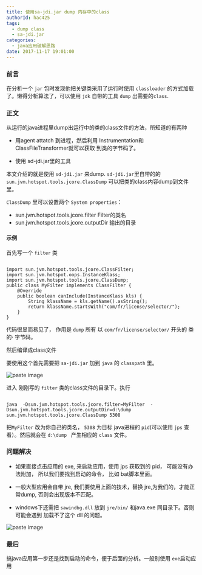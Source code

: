 ```yaml
---
title: 使用sa-jdi.jar dump 内存中的class
authorId: hac425
tags:
  - dump class
  - sa-jdi.jar
categories:
  - java应用破解思路
date: 2017-11-17 19:01:00
---
```

### 前言
在分析一个 `jar` 包时发现他把关键类采用了运行时使用 `classloader` 的方式加载了。懒得分析算法了，可以使用 `jdk` 自带的工具 `dump` 出需要的`class`.

### 正文

从运行的java进程里dump出运行中的类的class文件的方法，所知道的有两种

- 用agent attatch 到进程，然后利用 Instrumentation和 ClassFileTransformer就可以获取 到类的字节码了。

- 使用 sd-jdi.jar里的工具

本文介绍的就是使用 `sd-jdi.jar` 来dump.  `sd-jdi.jar`里自带的的 `sun.jvm.hotspot.tools.jcore.ClassDump` 可以把类的class内容dump到文件里。

`ClassDump` 里可以设置两个 `System properties`：

- sun.jvm.hotspot.tools.jcore.filter  Filter的类名
- sun.jvm.hotspot.tools.jcore.outputDir 输出的目录


#### 示例
首先写一个 `filter` 类

```

import sun.jvm.hotspot.tools.jcore.ClassFilter;
import sun.jvm.hotspot.oops.InstanceKlass;
import sun.jvm.hotspot.tools.jcore.ClassDump;
public class MyFilter implements ClassFilter {
    @Override
    public boolean canInclude(InstanceKlass kls) {
        String klassName = kls.getName().asString();
        return klassName.startsWith("com/fr/license/selector/");
    }
}  

```

代码很显而易见了， 作用是 `dump` 所有 以 `com/fr/license/selector/` 开头的 类的· 字节码。

然后编译成class文件

要使用这个首先需要把  `sa-jdi.jar` 加到 `java` 的 `classpath` 里。

![paste image](http://oy9h5q2k4.bkt.clouddn.com/1510917062153e72v6rn3.png?imageslim)

进入 刚刚写的 `filter` 类的class文件的目录下。执行

```

java  -Dsun.jvm.hotspot.tools.jcore.filter=MyFilter  -Dsun.jvm.hotspot.tools.jcore.outputDir=d:\dump  sun.jvm.hotspot.tools.jcore.ClassDump 5308

```

把`MyFilter` 改为你自己的类名， `5308` 为目标 java进程的 `pid`(可以使用 `jps` 查看）。然后就会在 `d:\dump ` 产生相应的 `class` 文件。

### 问题解决
* 如果直接点击应用的 exe, 来启动应用，使用 jps 获取到的 pid， 可能没有办法附加， 所以我们要找到启动的命令， 比如 bat脚本里面。

* 一般大型应用会自带 jre, 我们要使用上面的技术，替换 jre,为我们的，才能正常dump, 否则会出现版本不匹配。
* windows下还需把 `sawindbg.dll` 放到 `jre/bin/` 和java.exe 同目录下。否则可能会遇到 加载不了这个 dll 的问题。

![paste image](http://oy9h5q2k4.bkt.clouddn.com/1510919261728mq8ffmr8.png?imageslim)


### 最后

搞java应用第一步还是找到启动的命令，便于后面的分析。一般别使用 `exe`启动应用
